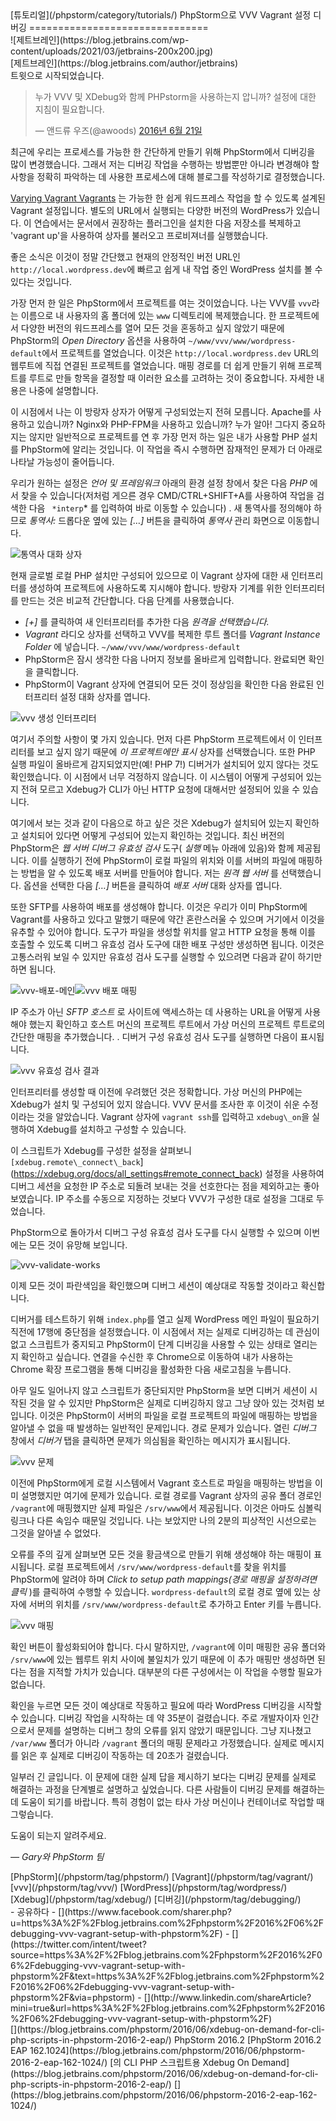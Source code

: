 <div class="content">[튜토리얼](/phpstorm/category/tutorials/) PhpStorm으로 VVV Vagrant 설정 디버깅 
===============================

<div class="post-info">![제트브레인](https://blog.jetbrains.com/wp-content/uploads/2021/03/jetbrains-200x200.jpg)<div class="post-info__text"> [제트브레인](https://blog.jetbrains.com/author/jetbrains) <time class="publish-date" data-day="21" data-month="06" data-year="2016" datetime="2016-06-21"></time></div></div> 트윗으로 시작되었습니다.

> 누가 VVV 및 XDebug와 함께 PHPstorm을 사용하는지 압니까? 설정에 대한 지침이 필요합니다.
> 
>  — 앤드류 우즈(@awoods) [2016년 6월 21일](https://twitter.com/awoods/status/745095098031996929)

 최근에 우리는 프로세스를 가능한 한 간단하게 만들기 위해 PhpStorm에서 디버깅을 많이 변경했습니다. 그래서 저는 디버깅 작업을 수행하는 방법뿐만 아니라 변경해야 할 사항을 정확히 파악하는 데 사용한 프로세스에 대해 블로그를 작성하기로 결정했습니다.

<span id="more-19960"></span>

 [Varying Vagrant Vagrants](https://github.com/Varying-Vagrant-Vagrants/VVV) 는 가능한 한 쉽게 워드프레스 작업을 할 수 있도록 설계된 Vagrant 설정입니다. 별도의 URL에서 실행되는 다양한 버전의 WordPress가 있습니다. 이 연습에서는 문서에서 권장하는 플러그인을 설치한 다음 저장소를 복제하고 'vagrant up'을 사용하여 상자를 불러오고 프로비져너를 실행했습니다.

 좋은 소식은 이것이 정말 간단했고 현재의 안정적인 버전 URL인 `http://local.wordpress.dev`에 빠르고 쉽게 내 작업 중인 WordPress 설치를 볼 수 있다는 것입니다.

 가장 먼저 한 일은 PhpStorm에서 프로젝트를 여는 것이었습니다. 나는 VVV를 `vvv`라는 이름으로 내 사용자의 홈 폴더에 있는 `www` 디렉토리에 복제했습니다. 한 프로젝트에서 다양한 버전의 워드프레스를 열어 모든 것을 혼동하고 싶지 않았기 때문에 PhpStorm의 *Open Directory* 옵션을 사용하여 `~/www/vvv/www/wordpress-default`에서 프로젝트를 열었습니다. 이것은 `http://local.wordpress.dev` URL의 웹루트에 직접 연결된 프로젝트를 열었습니다. 매핑 경로를 더 쉽게 만들기 위해 프로젝트를 루트로 만들 항목을 결정할 때 이러한 요소를 고려하는 것이 중요합니다. 자세한 내용은 나중에 설명합니다.

 이 시점에서 나는 이 방랑자 상자가 어떻게 구성되었는지 전혀 모릅니다. Apache를 사용하고 있습니까? Nginx와 PHP-FPM을 사용하고 있습니까? 누가 알아! 그다지 중요하지는 않지만 일반적으로 프로젝트를 연 후 가장 먼저 하는 일은 내가 사용할 PHP 설치를 PhpStorm에 알리는 것입니다. 이 작업을 즉시 수행하면 잠재적인 문제가 더 아래로 나타날 가능성이 줄어듭니다.

 우리가 원하는 설정은 *언어 및 프레임워크* 아래의 환경 설정 창에서 찾은 다음 *PHP* 에서 찾을 수 있습니다(저처럼 게으른 경우 CMD/CTRL+SHIFT+A를 사용하여 작업을 검색한 다음 ` *interp`* 를 입력하여 바로 이동할 수 있습니다) . 새 통역사를 정의해야 하므로 *통역사:* 드롭다운 옆에 있는 *\[…\]* 버튼을 클릭하여 *통역사* 관리 화면으로 이동합니다.

![통역사 대화 상자](https://blog.jetbrains.com/wp-content/uploads/2016/06/phpstorm-vvv-interpreters.png)

 현재 글로벌 로컬 PHP 설치만 구성되어 있으므로 이 Vagrant 상자에 대한 새 인터프리터를 생성하여 프로젝트에 사용하도록 지시해야 합니다. 방랑자 기계를 위한 인터프리터를 만드는 것은 비교적 간단합니다. 다음 단계를 사용했습니다.

- *\[+\]* 를 클릭하여 새 인터프리터를 추가한 다음 *원격을 선택했습니다.*
- *Vagrant* 라디오 상자를 선택하고 VVV를 복제한 루트 폴더를 *Vagrant Instance Folder* 에 넣습니다. `~/www/vvv/www/wordpress-default`
- PhpStorm은 잠시 생각한 다음 나머지 정보를 올바르게 입력합니다. 완료되면 확인을 클릭합니다.
- PhpStorm이 Vagrant 상자에 연결되어 모든 것이 정상임을 확인한 다음 완료된 인터프리터 설정 대화 상자를 엽니다.

![vvv 생성 인터프리터](https://blog.jetbrains.com/wp-content/uploads/2016/06/phpstorm-vvv-created-interpreter.png)

 여기서 주의할 사항이 몇 가지 있습니다. 먼저 다른 PhpStorm 프로젝트에서 이 인터프리터를 보고 싶지 않기 때문에 *이 프로젝트에만 표시* 상자를 선택했습니다. 또한 PHP 실행 파일이 올바르게 감지되었지만(예! PHP 7!) 디버거가 설치되어 있지 않다는 것도 확인했습니다. 이 시점에서 너무 걱정하지 않습니다. 이 시스템이 어떻게 구성되어 있는지 전혀 모르고 Xdebug가 CLI가 아닌 HTTP 요청에 대해서만 설정되어 있을 수 있습니다.

 여기에서 보는 것과 같이 다음으로 하고 싶은 것은 Xdebug가 설치되어 있는지 확인하고 설치되어 있다면 어떻게 구성되어 있는지 확인하는 것입니다. 최신 버전의 PhpStorm은 *웹 서버 디버그 유효성 검사* 도구( *실행* 메뉴 아래에 있음)와 함께 제공됩니다. 이를 실행하기 전에 PhpStorm이 로컬 파일의 위치와 이를 서버의 파일에 매핑하는 방법을 알 수 있도록 배포 서버를 만들어야 합니다. 저는 *원격 웹 서버* 를 선택했습니다.   옵션을 선택한 다음 *\[…\]* 버튼을 클릭하여 *배포 서버* 대화 상자를 엽니다.

 또한 SFTP를 사용하여 배포를 생성해야 합니다. 이것은 우리가 이미 PhpStorm에 Vagrant를 사용하고 있다고 말했기 때문에 약간 혼란스러울 수 있으며 거기에서 이것을 유추할 수 있어야 합니다. 도구가 파일을 생성할 위치를 알고 HTTP 요청을 통해 이를 호출할 수 있도록 디버그 유효성 검사 도구에 대한 배포 구성만 생성하면 됩니다. 이것은 고통스러워 보일 수 있지만 유효성 검사 도구를 실행할 수 있으려면 다음과 같이 하기만 하면 됩니다.

![vvv-배포-메인](https://blog.jetbrains.com/wp-content/uploads/2016/06/phpstorm-vvv-deployment-main.png)![vvv 배포 매핑](https://blog.jetbrains.com/wp-content/uploads/2016/06/phpstorm-vvv-deployment-mapping.png)

 IP 주소가 아닌 *SFTP 호스트* 로 사이트에 액세스하는 데 사용하는 URL을 어떻게 사용해야 했는지 확인하고 호스트 머신의 프로젝트 루트에서 가상 머신의 프로젝트 루트로의 간단한 매핑을 추가했습니다. . 디버거 구성 유효성 검사 도구를 실행하면 다음이 표시됩니다.

![vvv 유효성 검사 결과](https://blog.jetbrains.com/wp-content/uploads/2016/06/phpstorm-vvv-validate-results.png)

 인터프리터를 생성할 때 이전에 우려했던 것은 정확합니다. 가상 머신의 PHP에는 Xdebug가 설치 및 구성되어 있지 않습니다. VVV 문서를 조사한 후 이것이 쉬운 수정이라는 것을 알았습니다. Vagrant 상자에 `vagrant ssh`를 입력하고 `xdebug\_on`을 실행하여 Xdebug를 설치하고 구성할 수 있습니다.

 이 스크립트가 Xdebug를 구성한 설정을 살펴보니 ` [xdebug.remote\_connect\_back`](https://xdebug.org/docs/all_settings#remote_connect_back) 설정을 사용하여 디버그 세션을 요청한 IP 주소로 되돌려 보내는 것을 선호한다는 점을 제외하고는 좋아 보였습니다. IP 주소를 수동으로 지정하는 것보다 VVV가 구성한 대로 설정을 그대로 두었습니다.

 PhpStorm으로 돌아가서 디버그 구성 유효성 검사 도구를 다시 실행할 수 있으며 이번에는 모든 것이 유망해 보입니다.

![vvv-validate-works](https://blog.jetbrains.com/wp-content/uploads/2016/06/phpstorm-vvv-validate-works.png)

 이제 모든 것이 파란색임을 확인했으며 디버그 세션이 예상대로 작동할 것이라고 확신합니다.

 디버거를 테스트하기 위해 `index.php`를 열고 실제 WordPress 메인 파일이 필요하기 직전에 17행에 중단점을 설정했습니다. 이 시점에서 저는 실제로 디버깅하는 데 관심이 없고 스크립트가 중지되고 PhpStorm이 단계 디버깅을 사용할 수 있는 상태로 열리는지 확인하고 싶습니다. 연결을 수신한 후 Chrome으로 이동하여 내가 사용하는 Chrome 확장 프로그램을 통해 디버깅을 활성화한 다음 새로고침을 누릅니다.

 아무 일도 일어나지 않고 스크립트가 중단되지만 PhpStorm을 보면 디버거 세션이 시작된 것을 알 수 있지만 PhpStorm은 실제로 디버깅하지 않고 그냥 앉아 있는 것처럼 보입니다. 이것은 PhpStorm이 서버의 파일을 로컬 프로젝트의 파일에 매핑하는 방법을 알아낼 수 없을 때 발생하는 일반적인 문제입니다. 경로 문제가 있습니다. 열린 *디버그* 창에서 *디버거* 탭을 클릭하면 문제가 의심됨을 확인하는 메시지가 표시됩니다.

![vvv 문제](https://blog.jetbrains.com/wp-content/uploads/2016/06/phpstorm-vvv-problem.png)

 이전에 PhpStorm에게 로컬 시스템에서 Vagrant 호스트로 파일을 매핑하는 방법을 이미 설명했지만 여기에 문제가 있습니다. 로컬 경로를 Vagrant 상자의 공유 폴더 경로인 `/vagrant`에 매핑했지만 실제 파일은 `/srv/www`에서 제공됩니다. 이것은 아마도 심볼릭 링크나 다른 속임수 때문일 것입니다. 나는 보았지만 나의 2분의 피상적인 시선으로는 그것을 알아낼 수 없었다.

 오류를 주의 깊게 살펴보면 모든 것을 황금색으로 만들기 위해 생성해야 하는 매핑이 표시됩니다. 로컬 프로젝트에서 `/srv/www/wordpress-default`를 찾을 위치를 PhpStorm에 알려야 하며 *Click to setup path mappings(경로 매핑을 설정하려면 클릭* )를 클릭하여 수행할 수 있습니다. `wordpress-default`의 로컬 경로 옆에 있는 상자에 서버의 위치를 `/srv/www/wordpress-default`로 추가하고 Enter 키를 누릅니다.

![vvv 매핑](https://blog.jetbrains.com/wp-content/uploads/2016/06/phpstorm-vvv-mapping.png)

 확인 버튼이 활성화되어야 합니다. 다시 말하지만, `/vagrant`에 이미 매핑한 공유 폴더와 `/srv/www`에 있는 웹루트 위치 사이에 불일치가 있기 때문에 이 추가 매핑만 생성하면 된다는 점을 지적할 가치가 있습니다. 대부분의 다른 구성에서는 이 작업을 수행할 필요가 없습니다.

 확인을 누르면 모든 것이 예상대로 작동하고 필요에 따라 WordPress 디버깅을 시작할 수 있습니다. 디버깅 작업을 시작하는 데 약 35분이 걸렸습니다. 주로 개발자이자 인간으로서 문제를 설명하는 디버그 창의 오류를 읽지 않았기 때문입니다. 그냥 지나쳤고 `/var/www` 폴더가 아니라 `/vagrant` 폴더의 매핑 문제라고 가정했습니다. 실제로 메시지를 읽은 후 실제로 디버깅이 작동하는 데 20초가 걸렸습니다.

 일부러 긴 글입니다. 이 문제에 대한 실제 답을 제시하기 보다는 디버깅 문제를 실제로 해결하는 과정을 단계별로 설명하고 싶었습니다. 다른 사람들이 디버깅 문제를 해결하는 데 도움이 되기를 바랍니다. 특히 경험이 없는 타사 가상 머신이나 컨테이너로 작업할 때 그렇습니다.

 도움이 되는지 알려주세요.

 *— Gary와 PhpStorm 팀*

<div class="content__row"><div class="tag-list"> [PhpStorm](/phpstorm/tag/phpstorm/) [Vagrant](/phpstorm/tag/vagrant/) [vvv](/phpstorm/tag/vvv/) [WordPress](/phpstorm/tag/wordpress/) [Xdebug](/phpstorm/tag/xdebug/) [디버깅](/phpstorm/tag/debugging/)</div>- <span>공유하다</span>
- [](https://www.facebook.com/sharer.php?u=https%3A%2F%2Fblog.jetbrains.com%2Fphpstorm%2F2016%2F06%2Fdebugging-vvv-vagrant-setup-with-phpstorm%2F)
- [](https://twitter.com/intent/tweet?source=https%3A%2F%2Fblog.jetbrains.com%2Fphpstorm%2F2016%2F06%2Fdebugging-vvv-vagrant-setup-with-phpstorm%2F&text=https%3A%2F%2Fblog.jetbrains.com%2Fphpstorm%2F2016%2F06%2Fdebugging-vvv-vagrant-setup-with-phpstorm%2F&via=phpstorm)
- [](http://www.linkedin.com/shareArticle?mini=true&url=https%3A%2F%2Fblog.jetbrains.com%2Fphpstorm%2F2016%2F06%2Fdebugging-vvv-vagrant-setup-with-phpstorm%2F)

</div><div class="content__pagination"> [](https://blog.jetbrains.com/phpstorm/2016/06/xdebug-on-demand-for-cli-php-scripts-in-phpstorm-2016-2-eap/) PhpStorm 2016.2 [PhpStorm 2016.2 EAP 162.1024](https://blog.jetbrains.com/phpstorm/2016/06/phpstorm-2016-2-eap-162-1024/) [의 CLI PHP 스크립트용 Xdebug On Demand](https://blog.jetbrains.com/phpstorm/2016/06/xdebug-on-demand-for-cli-php-scripts-in-phpstorm-2016-2-eap/) [](https://blog.jetbrains.com/phpstorm/2016/06/phpstorm-2016-2-eap-162-1024/)</div></div><div class="container comments-container"><div class="content"><div id="remark42"></div></div></div>